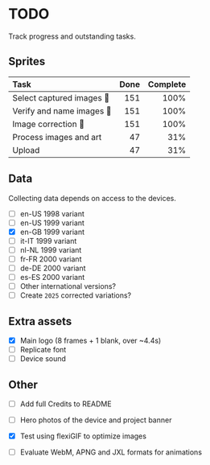 # TODO

Track progress and outstanding tasks.

## Sprites

| Task                      | Done  | Complete        |
| :------------------------ | ----: | --------------: |
| Select captured images 🎉 | 151   | 100%            |
| Verify and name images 🎉 | 151   | 100%            |
| Image correction 🎉       | 151   | 100%            |
| Process images and art    | 47    | 31%             |
| Upload                    | 47    | 31%             |


## Data

Collecting data depends on access to the devices. 

- [ ] en-US 1998 variant
- [ ] en-US 1999 variant
- [x] en-GB 1999 variant
- [ ] it-IT 1999 variant
- [ ] nl-NL 1999 variant
- [ ] fr-FR 2000 variant
- [ ] de-DE 2000 variant
- [ ] es-ES 2000 variant
- [ ] Other international versions?
- [ ] Create `2025` corrected variations?

## Extra assets

- [x] Main logo (8 frames + 1 blank, over ~4.4s)
- [ ] Replicate font
- [ ] Device sound

## Other

- [ ] Add full Credits to README
- [ ] Hero photos of the device and project banner
- [x] Test using flexiGIF to optimize images
- [ ] Evaluate WebM, APNG and JXL formats for animations

